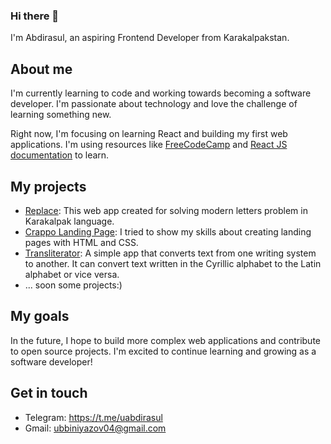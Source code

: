 ### Hi there 👋

I'm Abdirasul, an aspiring Frontend Developer from Karakalpakstan.

## About me

I'm currently learning to code and working towards becoming a software developer. I'm passionate about technology and love the challenge of learning something new.

Right now, I'm focusing on learning React and building my first web applications. I'm using resources like [FreeCodeCamp](https://www.freecodecamp.org/) and [React JS documentation](https://react.dev/) to learn.

## My projects

- [Replace](https://github.com/uabdirasul/replace): This web app created for solving modern letters problem in Karakalpak language.
- [Crappo Landing Page](https://github.com/uabdirasul/Crappo): I tried to show my skills about creating landing pages with HTML and CSS.
- [Transliterator](https://github.com/uabdirasul/transliterator): A simple app that converts text from one writing system to another. It can convert text written in the Cyrillic alphabet to the Latin alphabet or vice versa.
- ... soon some projects:)

## My goals

In the future, I hope to build more complex web applications and contribute to open source projects. I'm excited to continue learning and growing as a software developer!

## Get in touch

- Telegram: https://t.me/uabdirasul
- Gmail: ubbiniyazov04@gmail.com
